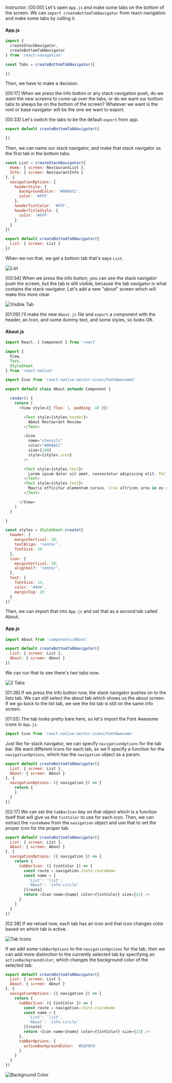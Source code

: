 Instructor: [00:00] Let's open `App.js` and make some tabs on the bottom of the screen. We can `import createBottomTabNavigator` from react-navigation and make some tabs by calling it.

#### App.js
```javascript
import {
  createStackNavigator,
  createBottomTabNavigator
} from 'react-navigation'

const Tabs = createBottomTabNavigator({

})
```

Then, we have to make a decision.

[00:17] When we press the info button or any stack navigation push, do we want the new screens to come up over the tabs, or do we want our bottom tabs to always be on the bottom of the screen? Whatever we want is the root or base navigator will be the one we want to export.

[00:33] Let's switch the tabs to be the default `export` from app.

```javascript
export default createBottomTabNavigator({

})
```
Then, we can name our stack navigator, and make that stack navigator as the first tab in the bottom tabs.

```javascript
const List = createStackNavigator({
  Home: { screen: RestaurantList },
  Info: { screen: RestaurantInfo }
}, {
  navigationOptions: {
    headerStyle: {
      backgroundColor: '#0066CC',
      color: '#FFF'
    },
    headerTintColor: '#FFF',
    headerTitleStyle: {
      color: '#FFF'
    }
  }
})

export default createBottomTabNavigator({
  List: { screen: List }
})
```

When we run that, we get a bottom tab that's says `List`.

![List](https://res.cloudinary.com/dg3gyk0gu/image/upload/v1549750459/transcript-images/react-native-add-bottom-tabs-to-a-react-native-app-with-react-navigation-list.jpg)

[00:54] When we press the info button, you can see the stack navigator push the screen, but the tab is still visible, because the tab navigator is what contains the stack navigator. Let's add a new "about" screen which will make this more clear.

![Visible Tab](https://res.cloudinary.com/dg3gyk0gu/image/upload/v1549750453/transcript-images/react-native-add-bottom-tabs-to-a-react-native-app-with-react-navigation-visible-tab.jpg)

[01:09] I'll make the new `About.js` file and `export` a component with the header, an Icon, and some dummy text, and some styles, so looks OK.

#### About.js
```javascript
import React, { Component } from 'react'

import {
  View,
  Text,
  StyleSheet
} from 'react-native'

import Icon from 'react-native-vector-icons/FontAwesome5'

export default class About extends Component {

  render() {
    return (
      <View style={{ flex: 1, padding: 40 }}>

        <Text style={styles.header}>
          About Restaurant Review
        </Text>

        <Icon
          name="utensils"
          color="#0066CC"
          size={100}
          style={styles.icon}
        />

        <Text style={styles.text}>
          Lorem ipsum dolor sit amet, consectetur adipiscing elit. Pellentesque et ligula ullamcorper, pellentesque magna quis, lobortis quam.
        </Text>
        <Text style={styles.text}>
          Mauris efficitur elementum cursus. Cras ultrices urna in ex rutrum rutrum nec sit amet lacus. Suspendisse ullamcorper lectus eget ornare venenatis. Suspendisse potenti.
        </Text>

      </View>
    )
  }

}

const styles = StyleSheet.create({
  header: {
    marginVertical: 20,
    textAlign: 'center',
    fontSize: 20
  },
  icon: {
    marginVertical: 20,
    alignSelf: 'center',
  },
  text: {
    fontSize: 14,
    color: '#444',
    marginTop: 20
  }
})
```

Then, we can import that into `App.js` and set that as a second tab called About.

#### App.js

```javascript
import About from 'components/About'

export default createBottomTabNavigator({
  List: { screen: List },
  About: { screen: About }
})
```

We can run that to see there's two tabs now.

![2 Tabs](https://res.cloudinary.com/dg3gyk0gu/image/upload/v1549750464/transcript-images/react-native-add-bottom-tabs-to-a-react-native-app-with-react-navigation-2-tabs.jpg)

[01:39] If we press the info button now, the stack navigator pushes on to the lists tab. We can still select the about tab which shows us the about screen. If we go back to the list tab, we see the list tab is still on the same info screen.

[01:55] The tab looks pretty bare here, so let's import the Font Awesome icons in `App.js`.

```javascript
import Icon from 'react-native-vector-icons/FontAwesome'
```
Just like for stack navigator, we can specify `navigationOptions` for the tab bar. We want different icons for each tab, so we'll specify a function for the `navigationOptions`, which has the `navigation` object as a param.

```javascript
export default createBottomTabNavigator({
  List: { screen: List },
  About: { screen: About }
}, {
  navigationOptions: ({ navigation }) => {
    return {
    }
  }
})
```

[02:17] We can set the `tabBarIcon` key on that object which is a function itself that will give us the `tintColor` to use for each icon. Then, we can extract the `routeName` from the `navigation` object and use that to set the proper icon for the proper tab.

```javascript
export default createBottomTabNavigator({
  List: { screen: List },
  About: { screen: About }
}, {
  navigationOptions: ({ navigation }) => {
    return {
      tabBarIcon: ({ tintColor }) => {
        const route = navigation.state.routeName
        const name = {
          'List': 'list',
          'About': 'info-circle'
        }[route]
        return <Icon name={name} color={tintColor} size={22} />
      }
    }
  }
})
```

[02:38] If we reload now, each tab has an icon and that icon changes color based on which tab is active.

![Tab Icons](https://res.cloudinary.com/dg3gyk0gu/image/upload/v1549750460/transcript-images/react-native-add-bottom-tabs-to-a-react-native-app-with-react-navigation.-tab-icons.jpg)

If we add some `tabBarOptions` to the `navigationOptions` for the tab, then we can add more distinction to the currently selected tab by specifying an `activeBackgroundColor`, which changes the background color of the selected tab.

```javascript
export default createBottomTabNavigator({
  List: { screen: List },
  About: { screen: About }
}, {
  navigationOptions: ({ navigation }) => {
    return {
      tabBarIcon: ({ tintColor }) => {
        const route = navigation.state.routeName
        const name = {
          'List': 'list',
          'About': 'info-circle'
        }[route]
        return <Icon name={name} color={tintColor} size={22} />
      },
      tabBarOptions: {
        activeBackgroundColor: '#E6F0FA'
      }
    }
  }
})
```

![Background Color](https://res.cloudinary.com/dg3gyk0gu/image/upload/v1549750456/transcript-images/react-native-add-bottom-tabs-to-a-react-native-app-with-react-navigation-background-color.jpg)